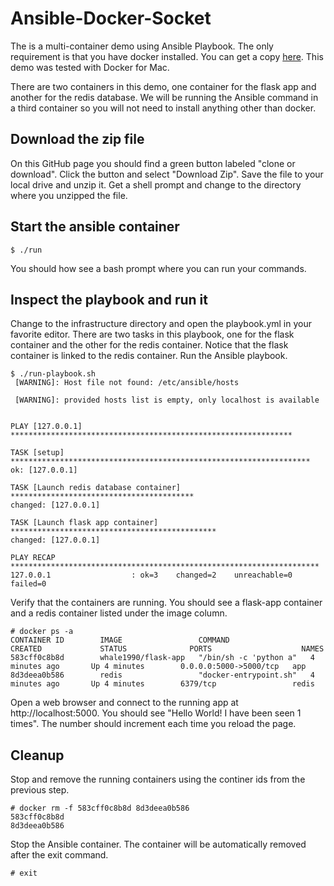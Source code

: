 # Ansible-Docker-Socket

The is a multi-container demo using Ansible Playbook.  The only requirement is that you have docker installed. You can get a copy [here](https://docs.docker.com/engine/installation/mac/). This demo was tested with Docker for Mac.

There are two containers in this demo, one container for the flask app and another for the redis database.  We will be running the Ansible command in a third container so you will not need to install anything other than docker.


## Download the zip file
On this GitHub page you should find a green button labeled "clone or download".  Click the button and select "Download Zip".  Save the file to your local drive and unzip it. Get a shell prompt and change to the directory where you unzipped the file. 

## Start the ansible container

```
$ ./run
```

You should how see a bash prompt where you can run your commands.

## Inspect the playbook and run it

Change to the infrastructure directory and open the playbook.yml in your favorite editor. There are two tasks in this playbook, one for the flask container and the other for the redis container. Notice that the flask container is linked to the redis container. Run the Ansible playbook.

```
$ ./run-playbook.sh
 [WARNING]: Host file not found: /etc/ansible/hosts

 [WARNING]: provided hosts list is empty, only localhost is available


PLAY [127.0.0.1] ***************************************************************

TASK [setup] *******************************************************************
ok: [127.0.0.1]

TASK [Launch redis database container] *****************************************
changed: [127.0.0.1]

TASK [Launch flask app container] **********************************************
changed: [127.0.0.1]

PLAY RECAP *********************************************************************
127.0.0.1                  : ok=3    changed=2    unreachable=0    failed=0   
```

Verify that the containers are running. You should see a flask-app container and a redis container listed under the image column.

```
# docker ps -a
CONTAINER ID        IMAGE                 COMMAND                  CREATED             STATUS              PORTS                    NAMES
583cff0c8b8d        whale1990/flask-app   "/bin/sh -c 'python a"   4 minutes ago       Up 4 minutes        0.0.0.0:5000->5000/tcp   app
8d3deea0b586        redis                 "docker-entrypoint.sh"   4 minutes ago       Up 4 minutes        6379/tcp                 redis
```


Open a web browser and connect to the running app at http://localhost:5000.  You should see "Hello World! I have been seen 1 times". The number should increment each time you reload the page.


## Cleanup

Stop and remove the running containers using the continer ids from the previous step.

```
# docker rm -f 583cff0c8b8d 8d3deea0b586
583cff0c8b8d
8d3deea0b586
```

Stop the Ansible container. The container will be automatically removed after the exit command.

```
# exit
```


